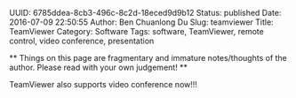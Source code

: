 UUID: 6785ddea-8cb3-496c-8c2d-18eced9d9b12
Status: published
Date: 2016-07-09 22:50:55
Author: Ben Chuanlong Du
Slug: teamviewer
Title: TeamViewer
Category: Software
Tags: software, TeamViewer, remote control, video conference, presentation

**
Things on this page are
fragmentary and immature notes/thoughts of the author.
Please read with your own judgement!
**

TeamViewer also supports video conference now!!!
